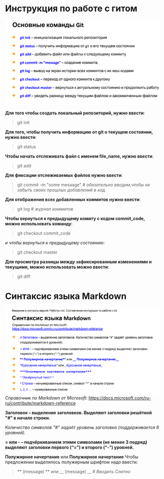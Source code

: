 # Инструкция по работе с гитом
![git commands](git%20%D0%BA%D0%BE%D0%BC%D0%B0%D0%BD%D0%B4%D1%8B.png)

**Для того чтобы создать локальный репозиторий, нужно ввести**:
>git init

**Для того, чтобы получить информацию от git о текущем состоянии, нужно ввести**:
>git status

**Чтобы начать отслеживать файл с именем file_name, нужно ввести**:
>git add

**Для фиксации отслеживаемых файлов нужно ввести**:
>git commit -m "some mesaage" # *обязательно вводим,чтобы не забыть своих прошлых добавлений в код.*

**Для отображения всех добавленных коммитов нужно ввести**:
>git log  # *журнал коммитов*

**Чтобы вернуться к предыдущему комиту с кодом commit_code, можно использовать команду**:
>git checkout commit_code

*и чтобы вернуться к предыдущему состоянию*:
>git checkout master

**Для просмотра разницы между зафиксированным изменениями и текущими, можно использовать можно ввести**:
>git diff
# Синтаксис языка Markdown
![syntax language Markdown](syntax%20language%20Markdown.png)
*Справочник по Markdown от Microsoft*:
https://docs.microsoft.com/ru-ru/contribute/markdown-reference
 
  **Заголовок – выделение заголовков. Выделяют заголовки решёткой "#" в начале строки.**
  
  *Количество символов “#” задаёт уровень заголовка (поддерживается 6 уровней).*

**= или - – подчёркиванием этими символами (не менее 3 подряд) выделяют заголовки
первого (“=”) и второго (“-”) уровней.**

**Полужирное начертание** или  __Полужирное начертание__
Чтобы предложении выделялось полужирным шрифтом надо ввести:
>** (message) ** или __ (message) __ # *Вводить Cлитно*

